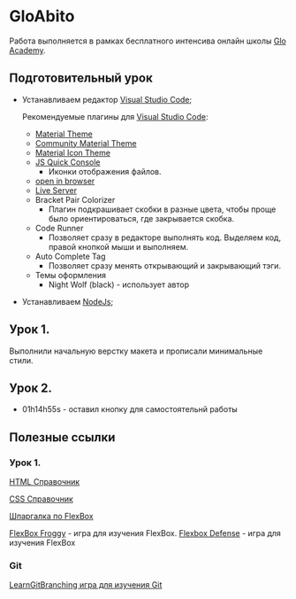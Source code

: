 # GloAbito

Работа выполняется в рамках бесплатного интенсива онлайн школы [Glo Academy](https://glo.academy/).

## Подготовительный урок

- Устанавливаем редактор [Visual Studio Code](https://code.visualstudio.com/);
  
  Рекомендуемые плагины для [Visual Studio Code](https://code.visualstudio.com/):
  
  - [Material Theme](https://marketplace.visualstudio.com/items?itemName=Equinusocio.vsc-material-theme)
  - [Community Material Theme](https://marketplace.visualstudio.com/items?itemName=Equinusocio.vsc-community-material-theme)
  - [Material Icon Theme](https://marketplace.visualstudio.com/items?itemName=PKief.material-icon-theme)
  - [JS Quick Console](https://marketplace.visualstudio.com/items?itemName=AhadCove.js-quick-console)
    - Иконки отображения файлов.
  - [open in browser](https://marketplace.visualstudio.com/items?itemName=techer.open-in-browser)
  - [Live Server](https://marketplace.visualstudio.com/items?itemName=ritwickdey.LiveServer)
  - Bracket Pair Colorizer
    - Плагин подкрашивает скобки в разные цвета, чтобы проще было ориентироваться, где закрывается скобка.
  - Code Runner
    - Позволяет сразу в редакторе выполнять код. Выделяем код, правой кнопкой мыши и выполняем.
  - Auto Complete Tag
    - Позволяет сразу менять открывающий и закрывающий тэги.
  - Темы оформления
    - Night Wolf (black) - использует автор

- Устанавливаем [NodeJs](http://nodejs.org/en);

## Урок 1.

Выполнили начальную верстку макета и прописали минимальные стили.

## Урок 2.

- 01h14h55s - оставил кнопку для самостоятельнй работы

## Полезные ссылки

### Урок 1.

[HTML Справочник](https://webref.ru/html)

[CSS Справочник](https://webref.ru/css)

[Шпаргалка по FlexBox](https://tpverstak.ru/flex-cheatsheet/)

[FlexBox Froggy](https://flexboxfroggy.com/#ru) - игра для изучения FlexBox.
[Flexbox Defense](http://www.flexboxdefense.com/) - игра для изучения FlexBox

### Git

[LearnGitBranching игра для изучения Git](https://learngitbranching.js.org/?locale=ru_RU)